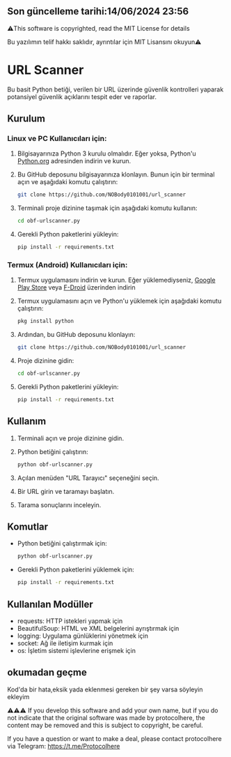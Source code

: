 ## Son güncelleme tarihi:14/06/2024 23:56

⚠️This software is copyrighted, read the MIT License for details

Bu yazılımın telif hakkı saklıdır, ayrıntılar için MIT Lisansını okuyun⚠️


# URL Scanner

Bu basit Python betiği, verilen bir URL üzerinde güvenlik kontrolleri yaparak potansiyel güvenlik açıklarını tespit eder ve raporlar.

## Kurulum

### Linux ve PC Kullanıcıları için:

1. Bilgisayarınıza Python 3 kurulu olmalıdır. Eğer yoksa, Python'u [Python.org](https://www.python.org/downloads/) adresinden indirin ve kurun.

2. Bu GitHub deposunu bilgisayarınıza klonlayın. Bunun için bir terminal açın ve aşağıdaki komutu çalıştırın:

    ```bash
    git clone https://github.com/NOBody0101001/url_scanner
    ```

3. Terminali proje dizinine taşımak için aşağıdaki komutu kullanın:

    ```bash
    cd obf-urlscanner.py
    ```

4. Gerekli Python paketlerini yükleyin:

    ```bash
    pip install -r requirements.txt
    ```

### Termux (Android) Kullanıcıları için:

1. Termux uygulamasını indirin ve kurun. Eğer yüklemediyseniz, [Google Play Store](https://play.google.com/store/apps/details?id=com.termux) veya [F-Droid](https://f-droid.org/packages/com.termux/) üzerinden indirin

2. Termux uygulamasını açın ve Python'u yüklemek için aşağıdaki komutu çalıştırın:

    ```bash
    pkg install python
    ```

3. Ardından, bu GitHub deposunu klonlayın:

    ```bash
    git clone https://github.com/NOBody0101001/url_scanner
    ```

4. Proje dizinine gidin:

    ```bash
    cd obf-urlscanner.py
    ```

5. Gerekli Python paketlerini yükleyin:

    ```bash
    pip install -r requirements.txt
    ```

## Kullanım

1. Terminali açın ve proje dizinine gidin.

2. Python betiğini çalıştırın:

    ```bash
    python obf-urlscanner.py
    ```

3. Açılan menüden "URL Tarayıcı" seçeneğini seçin.

4. Bir URL girin ve taramayı başlatın. 

5. Tarama sonuçlarını inceleyin.

## Komutlar

- Python betiğini çalıştırmak için:

    ```bash
    python obf-urlscanner.py
    ```

- Gerekli Python paketlerini yüklemek için:

    ```bash
    pip install -r requirements.txt
    ```

## Kullanılan Modüller

- requests: HTTP istekleri yapmak için
- BeautifulSoup: HTML ve XML belgelerini ayrıştırmak için
- logging: Uygulama günlüklerini yönetmek için
- socket: Ağ ile iletişim kurmak için
- os: İşletim sistemi işlevlerine erişmek için

## okumadan geçme
Kod'da bir hata,eksik yada eklenmesi gereken bir şey varsa söyleyin ekleyim

⚠️⚠️⚠️
If you develop this software and add your own name, but if you do not indicate that the original software was made by protocolhere, the content may be removed and this is subject to copyright, be careful.

If you have a question or want to make a deal, please contact protocolhere via Telegram:
https://t.me/Protocolhere

